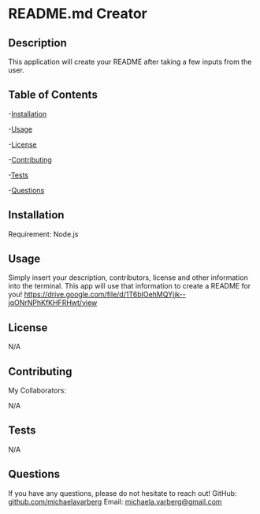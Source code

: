 
  # README.md Creator
  
  ## Description
  
This application will create your README after taking a few inputs from the user.

  ## Table of Contents
  
  -[Installation](#installation)   

  -[Usage](#usage) 

  -[License](#license)  

  -[Contributing](#contributing)   

  -[Tests](#tests)   

  -[Questions](#questions)  
  
  
  ## Installation
  
  Requirement: Node.js

  ## Usage
    
Simply insert your description, contributors, license and other information into the terminal. This app will use that information to create a README for you!
https://drive.google.com/file/d/1T6bIOehMQYjjk--jqONrNPhKfKHFRHwt/view

  ## License
  
 N/A

  ## Contributing
  
  My Collaborators:

N/A

  ## Tests

N/A

  ## Questions

If you have any questions, please do not hesitate to reach out! 
GitHub: [github.com/michaelavarberg](https://github.com/michaelavarberg)
Email: [michaela.varberg@gmail.com](mailto:michaela.varberg@gmail.com)
